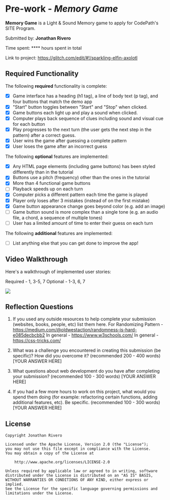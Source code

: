 # Pre-work - _Memory Game_

**Memory Game** is a Light & Sound Memory game to apply for CodePath's SITE Program.

Submitted by: **Jonathan Rivero**

Time spent: \*\*\*\* hours spent in total

Link to project: https://glitch.com/edit/#!/sparkling-elfin-axolotl

## Required Functionality

The following **required** functionality is complete:

- [x] Game interface has a heading (h1 tag), a line of body text (p tag), and four buttons that match the demo app
- [x] "Start" button toggles between "Start" and "Stop" when clicked.
- [x] Game buttons each light up and play a sound when clicked.
- [x] Computer plays back sequence of clues including sound and visual cue for each button
- [x] Play progresses to the next turn (the user gets the next step in the pattern) after a correct guess.
- [x] User wins the game after guessing a complete pattern
- [x] User loses the game after an incorrect guess

The following **optional** features are implemented:

- [x] Any HTML page elements (including game buttons) has been styled differently than in the tutorial
- [x] Buttons use a pitch (frequency) other than the ones in the tutorial
- [x] More than 4 functional game buttons
- [ ] Playback speeds up on each turn
- [x] Computer picks a different pattern each time the game is played
- [x] Player only loses after 3 mistakes (instead of on the first mistake)
- [x] Game button appearance change goes beyond color (e.g. add an image)
- [ ] Game button sound is more complex than a single tone (e.g. an audio file, a chord, a sequence of multiple tones)
- [ ] User has a limited amount of time to enter their guess on each turn

The following **additional** features are implemented:

- [ ] List anything else that you can get done to improve the app!

## Video Walkthrough

Here's a walkthrough of implemented user stories:

Required - 1, 3-5, 7 Optional - 1-3, 6, 7


![](https://recordit.co/2LujXFs0Dx.gif)



## Reflection Questions

1. If you used any outside resources to help complete your submission (websites, books, people, etc) list them here.
   For Randomizing Pattern - https://medium.com/@oldwestaction/randomness-is-hard-e085decbcbb2
   In general - https://www.w3schools.com/
   In general - https://css-tricks.com/

2. What was a challenge you encountered in creating this submission (be specific)? How did you overcome it? (recommended 200 - 400 words)
   [YOUR ANSWER HERE]

3. What questions about web development do you have after completing your submission? (recommended 100 - 300 words)
   [YOUR ANSWER HERE]

4. If you had a few more hours to work on this project, what would you spend them doing (for example: refactoring certain functions, adding additional features, etc). Be specific. (recommended 100 - 300 words)
   [YOUR ANSWER HERE]

## License

    Copyright Jonathan Rivero

    Licensed under the Apache License, Version 2.0 (the "License");
    you may not use this file except in compliance with the License.
    You may obtain a copy of the License at

        http://www.apache.org/licenses/LICENSE-2.0

    Unless required by applicable law or agreed to in writing, software
    distributed under the License is distributed on an "AS IS" BASIS,
    WITHOUT WARRANTIES OR CONDITIONS OF ANY KIND, either express or implied.
    See the License for the specific language governing permissions and
    limitations under the License.
